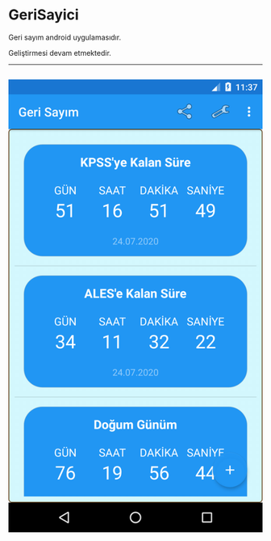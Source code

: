 # GeriSayici
Geri sayım android uygulamasıdır.

Geliştirmesi devam etmektedir.

------
![](Uygulama%20Resimleri/geri_sayim_hakan_akkaya_1.png)
------

